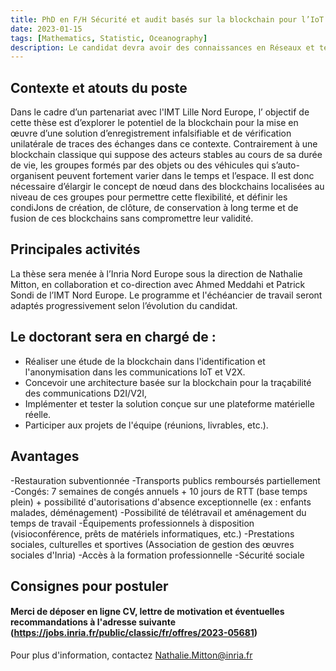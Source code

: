 ```yaml
---
title: PhD en F/H Sécurité et audit basés sur la blockchain pour l’IoT et les communications V2X.
date: 2023-01-15
tags: [Mathematics, Statistic, Oceanography]
description: Le candidat devra avoir des connaissances en Réseaux et télécommunications Système & réseaux.
---
```


## Contexte et atouts du poste
Dans le cadre d’un partenariat avec l'IMT Lille Nord Europe, l’ objectif de cette thèse est d’explorer le potentiel de la blockchain pour la mise en œuvre d’une solution d’enregistrement infalsifiable et de vérification unilatérale de traces des échanges dans ce contexte. Contrairement à une blockchain classique qui suppose des acteurs stables au cours de sa durée de vie, les groupes formés par des objets ou des véhicules qui s’auto- organisent peuvent fortement varier dans le temps et l’espace. Il est donc nécessaire d’élargir le concept de nœud dans des blockchains localisées au niveau de ces groupes pour permettre cette flexibilité, et définir les condiJons de création, de clôture, de conservation à long terme et de fusion de ces blockchains sans compromettre leur validité.

## Principales activités

La thèse sera menée à l’Inria Nord Europe sous la direction de Nathalie Mitton, en collaboration et co-direction avec Ahmed Meddahi et Patrick Sondi de l’IMT Nord Europe. Le programme et l'échéancier de travail seront adaptés progressivement selon l’évolution du candidat.

## Le doctorant sera en chargé de :

- Réaliser une étude de la blockchain dans l'identification et l'anonymisation dans les communications IoT et V2X.
- Concevoir une architecture basée sur la blockchain pour la traçabilité des communications D2I/V2I,
- Implémenter et tester la solution conçue sur une plateforme matérielle réelle.
- Participer aux projets de l'équipe (réunions, livrables, etc.).


## Avantages
-Restauration subventionnée
-Transports publics remboursés partiellement
-Congés: 7 semaines de congés annuels + 10 jours de RTT (base temps plein) + possibilité d'autorisations d'absence exceptionnelle (ex : enfants malades, déménagement)
-Possibilité de télétravail et aménagement du temps de travail
-Équipements professionnels à disposition (visioconférence, prêts de matériels informatiques, etc.)
-Prestations sociales, culturelles et sportives (Association de gestion des œuvres sociales d'Inria)
-Accès à la formation professionnelle
-Sécurité sociale

## Consignes pour postuler

#### Merci de déposer en ligne CV, lettre de motivation et éventuelles recommandations à l'adresse suivante (https://jobs.inria.fr/public/classic/fr/offres/2023-05681) 

Pour plus d'information, contactez Nathalie.Mitton@inria.fr
